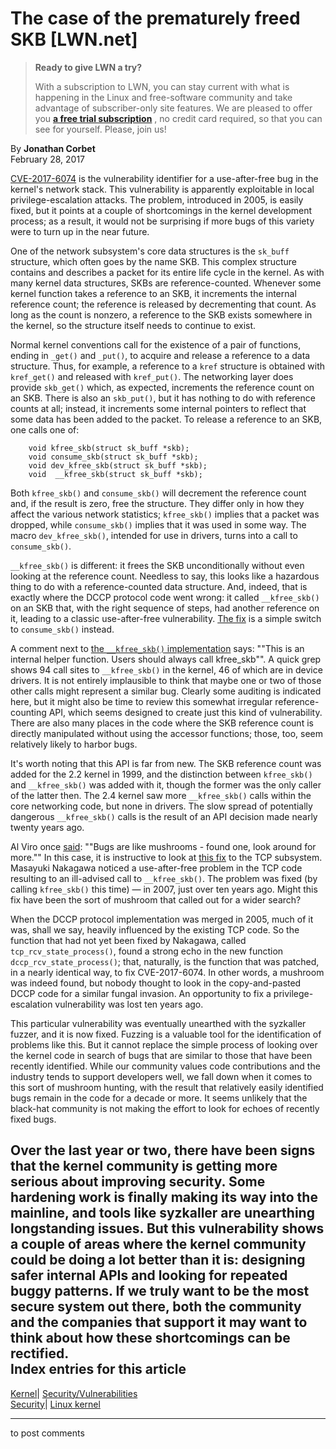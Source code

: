 # The case of the prematurely freed SKB [LWN.net]

> **Ready to give LWN a try?**
> 
> With a subscription to LWN, you can stay current with what is happening in the Linux and free-software community and take advantage of subscriber-only site features. We are pleased to offer you **[a free trial subscription](https://lwn.net/Promo/nst-trial/claim)** , no credit card required, so that you can see for yourself. Please, join us! 

By **Jonathan Corbet**  
February 28, 2017 

[CVE-2017-6074](/Articles/715429/) is the vulnerability identifier for a use-after-free bug in the kernel's network stack. This vulnerability is apparently exploitable in local privilege-escalation attacks. The problem, introduced in 2005, is easily fixed, but it points at a couple of shortcomings in the kernel development process; as a result, it would not be surprising if more bugs of this variety were to turn up in the near future. 

One of the network subsystem's core data structures is the `sk_buff` structure, which often goes by the name SKB. This complex structure contains and describes a packet for its entire life cycle in the kernel. As with many kernel data structures, SKBs are reference-counted. Whenever some kernel function takes a reference to an SKB, it increments the internal reference count; the reference is released by decrementing that count. As long as the count is nonzero, a reference to the SKB exists somewhere in the kernel, so the structure itself needs to continue to exist. 

Normal kernel conventions call for the existence of a pair of functions, ending in `_get()` and `_put()`, to acquire and release a reference to a data structure. Thus, for example, a reference to a `kref` structure is obtained with `kref_get()` and released with `kref_put()`. The networking layer does provide `skb_get()` which, as expected, increments the reference count on an SKB. There is also an `skb_put()`, but it has nothing to do with reference counts at all; instead, it increments some internal pointers to reflect that some data has been added to the packet. To release a reference to an SKB, one calls one of: 
    
    
        void kfree_skb(struct sk_buff *skb);
        void consume_skb(struct sk_buff *skb);
        void dev_kfree_skb(struct sk_buff *skb);
        void  __kfree_skb(struct sk_buff *skb);
    

Both `kfree_skb()` and `consume_skb()` will decrement the reference count and, if the result is zero, free the structure. They differ only in how they affect the various network statistics; `kfree_skb()` implies that a packet was dropped, while `consume_skb()` implies that it was used in some way. The macro `dev_kfree_skb()`, intended for use in drivers, turns into a call to `consume_skb()`. 

`__kfree_skb()` is different: it frees the SKB unconditionally without even looking at the reference count. Needless to say, this looks like a hazardous thing to do with a reference-counted data structure. And, indeed, that is exactly where the DCCP protocol code went wrong: it called `__kfree_skb()` on an SKB that, with the right sequence of steps, had another reference on it, leading to a classic use-after-free vulnerability. [The fix](https://git.kernel.org/linus/5edabca9d4cff7f1f2b68f0bac55ef99d9798ba4) is a simple switch to `consume_skb()` instead. 

A comment next to [the `__kfree_skb()` implementation](http://lxr.free-electrons.com/source/net/core/skbuff.c#L673) says: ""This is an internal helper function. Users should always call kfree_skb"". A quick grep shows 94 call sites to `__kfree_skb()` in the kernel, 46 of which are in device drivers. It is not entirely implausible to think that maybe one or two of those other calls might represent a similar bug. Clearly some auditing is indicated here, but it might also be time to review this somewhat irregular reference-counting API, which seems designed to create just this kind of vulnerability. There are also many places in the code where the SKB reference count is directly manipulated without using the accessor functions; those, too, seem relatively likely to harbor bugs. 

It's worth noting that this API is far from new. The SKB reference count was added for the 2.2 kernel in 1999, and the distinction between `kfree_skb()` and `__kfree_skb()` was added with it, though the former was the only caller of the latter then. The 2.4 kernel saw more `__kfree_skb()` calls within the core networking code, but none in drivers. The slow spread of potentially dangerous `__kfree_skb()` calls is the result of an API decision made nearly twenty years ago. 

Al Viro once [said](/Articles/446631/): ""Bugs are like mushrooms - found one, look around for more."" In this case, it is instructive to look at [this fix](https://git.kernel.org/linus/fb7e2399ec17f1004c0e0ccfd17439f8759ede01) to the TCP subsystem. Masayuki Nakagawa noticed a use-after-free problem in the TCP code resulting to an ill-advised call to `__kfree_skb()`. The problem was fixed (by calling `kfree_skb()` this time) — in 2007, just over ten years ago. Might this fix have been the sort of mushroom that called out for a wider search? 

When the DCCP protocol implementation was merged in 2005, much of it was, shall we say, heavily influenced by the existing TCP code. So the function that had not yet been fixed by Nakagawa, called `tcp_rcv_state_process()`, found a strong echo in the new function `dccp_rcv_state_process()`; that, naturally, is the function that was patched, in a nearly identical way, to fix CVE-2017-6074. In other words, a mushroom was indeed found, but nobody thought to look in the copy-and-pasted DCCP code for a similar fungal invasion. An opportunity to fix a privilege-escalation vulnerability was lost ten years ago. 

This particular vulnerability was eventually unearthed with the syzkaller fuzzer, and it is now fixed. Fuzzing is a valuable tool for the identification of problems like this. But it cannot replace the simple process of looking over the kernel code in search of bugs that are similar to those that have been recently identified. While our community values code contributions and the industry tends to support developers well, we fall down when it comes to this sort of mushroom hunting, with the result that relatively easily identified bugs remain in the code for a decade or more. It seems unlikely that the black-hat community is not making the effort to look for echoes of recently fixed bugs. 

Over the last year or two, there have been signs that the kernel community is getting more serious about improving security. Some hardening work is finally making its way into the mainline, and tools like syzkaller are unearthing longstanding issues. But this vulnerability shows a couple of areas where the kernel community could be doing a lot better than it is: designing safer internal APIs and looking for repeated buggy patterns. If we truly want to be the most secure system out there, both the community and the companies that support it may want to think about how these shortcomings can be rectified.  
Index entries for this article  
---  
[Kernel](/Kernel/Index)| [Security/Vulnerabilities](/Kernel/Index#Security-Vulnerabilities)  
[Security](/Security/Index/)| [Linux kernel](/Security/Index/#Linux_kernel)  
  


* * *

to post comments 
